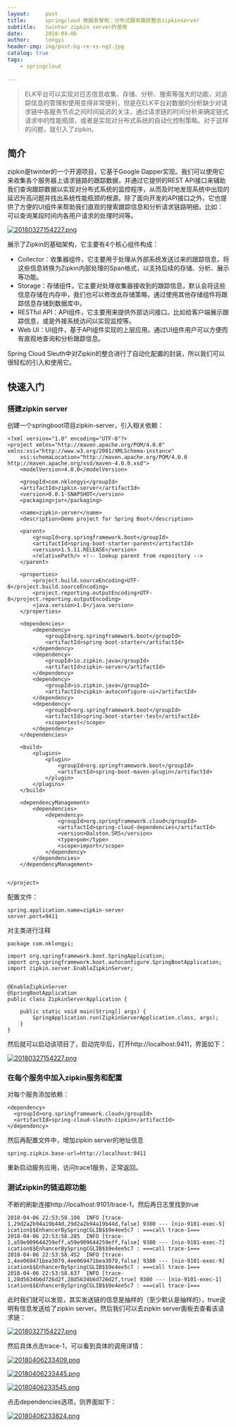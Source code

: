 ```yaml
---
layout:     post
title:      springcloud 微服务架构：分布式服务跟踪整合zipkinserver
subtitle:   twinter zipkin server的使用
date:       2018-04-06
author:     longyi
header-img: img/post-bg-re-vs-ng2.jpg
catalog: true
tags:
    - springcloud
    
---
```


>ELK平台可以实现对日志信息收集、存储、分析、搜索等强大的功能，对追踪信息的管理和使用变得非常便利，但是在ELK平台对数据的分析缺少对请求链中各服务节点之间时间延迟的关注，通过请求链的时间分析来确定链式请求中的性能瓶颈，或者是实现对分布式系统的自动化控制策略。对于这样的问题，就引入了zipkin。

## 简介

zipkin是twinter的一个开源项目，它基于Google Dapper实现。我们可以使用它来收集各个服务器上请求链路的跟踪数据，并通过它提供的REST API接口来辅助我们查询跟踪数据以实现对分布式系统的监控程序，从而及时地发现系统中出现的延迟升高问题并找出系统性能瓶颈的根源。除了面向开发的API接口之外，它也提供了方便的UI组件来帮助我们直观的搜索跟踪信息和分析请求链路明细，比如：可以查询某段时间内各用户请求的处理时间等。

[![20180327154227.png](https://s18.postimg.org/ph9o6l5qh/20180327154227.png)](https://postimg.org/image/wx8xsdtfp/)

展示了Zipkin的基础架构，它主要有4个核心组件构成：

- Collector：收集器组件，它主要用于处理从外部系统发送过来的跟踪信息，将这些信息转换为Zipkin内部处理的Span格式，以支持后续的存储、分析、展示等功能。
- Storage：存储组件，它主要对处理收集器接收到的跟踪信息，默认会将这些信息存储在内存中，我们也可以修改此存储策略，通过使用其他存储组件将跟踪信息存储到数据库中。
- RESTful API：API组件，它主要用来提供外部访问接口。比如给客户端展示跟踪信息，或是外接系统访问以实现监控等。
- Web UI：UI组件，基于API组件实现的上层应用。通过UI组件用户可以方便而有直观地查询和分析跟踪信息。

Spring Cloud Sleuth中对Zipkin的整合进行了自动化配置的封装，所以我们可以很轻松的引入和使用它。


## 快速入门

### 搭建zipkin server

创建一个springboot项目zipkin-server，引入相关依赖：

    <?xml version="1.0" encoding="UTF-8"?>
    <project xmlns="http://maven.apache.org/POM/4.0.0" xmlns:xsi="http://www.w3.org/2001/XMLSchema-instance"
    	xsi:schemaLocation="http://maven.apache.org/POM/4.0.0 http://maven.apache.org/xsd/maven-4.0.0.xsd">
    	<modelVersion>4.0.0</modelVersion>
    
    	<groupId>com.nklongyi</groupId>
    	<artifactId>zipkin-server</artifactId>
    	<version>0.0.1-SNAPSHOT</version>
    	<packaging>jar</packaging>
    
    	<name>zipkin-server</name>
    	<description>Demo project for Spring Boot</description>
    
    	<parent>
    		<groupId>org.springframework.boot</groupId>
    		<artifactId>spring-boot-starter-parent</artifactId>
    		<version>1.5.11.RELEASE</version>
    		<relativePath/> <!-- lookup parent from repository -->
    	</parent>
    
    	<properties>
    		<project.build.sourceEncoding>UTF-8</project.build.sourceEncoding>
    		<project.reporting.outputEncoding>UTF-8</project.reporting.outputEncoding>
    		<java.version>1.8</java.version>
    	</properties>
    
    	<dependencies>
    		<dependency>
    			<groupId>org.springframework.boot</groupId>
    			<artifactId>spring-boot-starter</artifactId>
    		</dependency>
    		<dependency>
    			<groupId>io.zipkin.java</groupId>
    			<artifactId>zipkin-server</artifactId>
    		</dependency>
    		<dependency>
    			<groupId>io.zipkin.java</groupId>
    			<artifactId>zipkin-autoconfigure-ui</artifactId>
    		</dependency>
    		<dependency>
    			<groupId>org.springframework.boot</groupId>
    			<artifactId>spring-boot-starter-test</artifactId>
    			<scope>test</scope>
    		</dependency>
    	</dependencies>
    
    	<build>
    		<plugins>
    			<plugin>
    				<groupId>org.springframework.boot</groupId>
    				<artifactId>spring-boot-maven-plugin</artifactId>
    			</plugin>
    		</plugins>
    	</build>
    
    	<dependencyManagement>
    		<dependencies>
    			<dependency>
    				<groupId>org.springframework.cloud</groupId>
    				<artifactId>spring-cloud-dependencies</artifactId>
    				<version>Dalston.SR5</version>
    				<type>pom</type>
    				<scope>import</scope>
    			</dependency>
    		</dependencies>
    	</dependencyManagement>
    
    
    </project>

配置文件：

    spring.application.name=zipkin-server
    server.port=9411

对主类进行注释

    package com.nklongyi;
    
    import org.springframework.boot.SpringApplication;
    import org.springframework.boot.autoconfigure.SpringBootApplication;
    import zipkin.server.EnableZipkinServer;
    
    
    @EnableZipkinServer
    @SpringBootApplication
    public class ZipkinServerApplication {
    
    	public static void main(String[] args) {
    		SpringApplication.run(ZipkinServerApplication.class, args);
    	}
    }
    
然后就可以启动该项目了，启动完毕后，打开http://localhost:9411，界面如下：

[![20180327154227.png](https://s18.postimg.org/9x2ag23bt/20180327154227.png)](https://postimg.org/image/hd1k1ur11/)

### 在每个服务中加入zipkin服务和配置

对每个服务添加依赖：

    <dependency>
      <groupId>org.springframework.cloud</groupId>
      <artifactId>spring-cloud-sleuth-zipkin</artifactId>
    </dependency>

然后再配置文件中，增加zipkin server的地址信息

    spring.zipkin.base-url=http://localhost:9411

重新启动服务应用，访问trace1服务，正常返回。

### 测试zipkin的链追踪功能

不断的刷新连接http://localhost:9101/trace-1，然后再日志里找到true

    2018-04-06 22:53:58.100  INFO [trace-1,29d2a2b94a19b44d,29d2a2b94a19b44d,false] 9380 --- [nio-9101-exec-5] ication$$EnhancerBySpringCGLIB$$9e4ee5c7 : ===call trace-1===
    2018-04-06 22:53:58.285  INFO [trace-1,a59e909644259eff,a59e909644259eff,false] 9380 --- [nio-9101-exec-7] ication$$EnhancerBySpringCGLIB$$9e4ee5c7 : ===call trace-1===
    2018-04-06 22:53:58.452  INFO [trace-1,4ee069471bea3079,4ee069471bea3079,false] 9380 --- [nio-9101-exec-9] ication$$EnhancerBySpringCGLIB$$9e4ee5c7 : ===call trace-1===
    2018-04-06 22:53:58.637  INFO [trace-1,28d5634b6d726d2f,28d5634b6d726d2f,true] 9380 --- [nio-9101-exec-1] ication$$EnhancerBySpringCGLIB$$9e4ee5c7 : ===call trace-1===

此时我们就可以发现，其实发送链的信息是抽样的（至少默认是抽样的），true说明有信息发送给了zipkin server。然后我们可以去zipkin server面板去查看该请求链：

[![20180327154227.png](https://s18.postimg.org/4bkgpa261/20180327154227.png)](https://postimg.org/image/vm5rx752t/)

然后具体点击trace-1，可以看到具体的调用详情：

[![20180406233409.png](https://s18.postimg.org/jkae3hbeh/20180406233409.png)](https://postimg.org/image/s2ju7thx1/)

[![20180406233445.png](https://s18.postimg.org/rd11v9715/20180406233445.png)](https://postimg.org/image/u7478p979/)

[![20180406233545.png](https://s18.postimg.org/ch2inoy7d/20180406233545.png)](https://postimg.org/image/pl830dq91/)

点击dependencies选项，则界面如下：

[![20180406233824.png](https://s18.postimg.org/75nm34p15/20180406233824.png)](https://postimg.org/image/qaqvcw3p1/)








